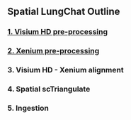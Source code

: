 ## Spatial LungChat Outline
### [1. Visium HD pre-processing](1.Visium_HD_pre-processing/readme.md)
### [2. Xenium pre-processing](2.Xenium_pre-processing/readme.md)
### 3. Visium HD - Xenium alignment
### 4. Spatial scTriangulate
### 5. Ingestion
